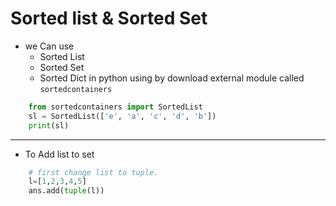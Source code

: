 # Sorted list & Sorted Set
- we Can use 
  - Sorted List
  - Sorted Set
  - Sorted Dict
in python using by download external module called `sortedcontainers`
```py
    from sortedcontainers import SortedList
    sl = SortedList(['e', 'a', 'c', 'd', 'b'])
    print(sl)
```
----
- To Add list to set
```py
    # first change list to tuple.
    l=[1,2,3,4,5]
    ans.add(tuple(l))
```
